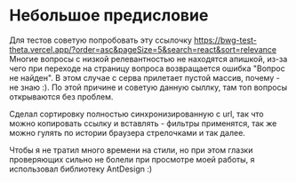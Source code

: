# Небольшое предисловие

Для тестов советую попробовать эту ссылочку 
https://bwg-test-theta.vercel.app/?order=asc&pageSize=5&search=react&sort=relevance
Многие вопросы с низкой релевантностью не находятся апишкой, из-за чего при переходе на страницу вопроса возвращается ошибка "Вопрос не найден". 
В этом случае с серва прилетает пустой массив, почему - не знаю :). По этой причине и советую данную сыллку, там топ вопросы открываются без проблем.

Сделал сортировку полностью синхронизированную с url, так что можно копировать ссылку и вставлять - фильтры применятся, так же можно гулять по истории браузера
стрелочками и так далее.

Чтобы я не тратил много времени на стили, но при этом глазки проверяющих сильно не болели при просмотре моей работы, я использовал библиотеку AntDesign :)

